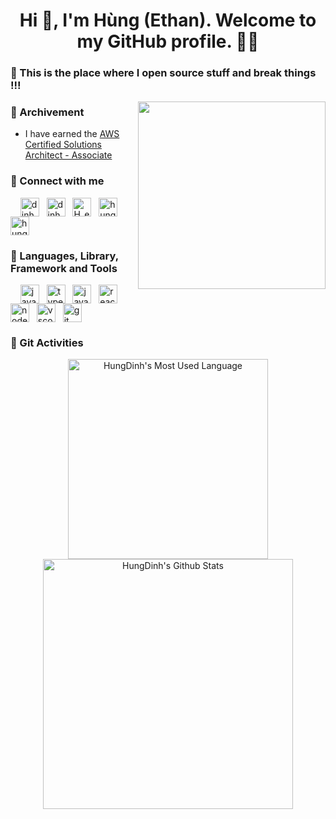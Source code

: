 <h1 align='center'>Hi 👋, I'm Hùng (Ethan). Welcome to my GitHub profile. 👨‍💻</h1>

### :monocle_face: This is the place where I open source stuff and break things !!!
<img align="right" src="https://user-images.githubusercontent.com/34293141/179558855-91694461-710b-4290-bf2a-0753daef48ea.gif" width=300 />

### :crab: Archivement
- I have earned the [AWS Certified Solutions Architect - Associate](https://www.credly.com/badges/d564e827-c296-428c-ad91-b54032fe0197/public_url)

### :speech_balloon: Connect with me

<p align="left">
&nbsp;&nbsp;&nbsp;&nbsp;<a href="mailto:dinhsyhung99@gmail.com" target="_blank"><img align="center" src="https://user-images.githubusercontent.com/34293141/179550556-8c34a1ac-2c01-4fa3-83f7-e6d659271b97.png" alt="dinhsyhung99@gmail.com" height="30" width="30" /></a>
&nbsp;&nbsp;<a href="https://www.linkedin.com/in/dinhsyhung99/" target="_blank"><img align="center" src="https://user-images.githubusercontent.com/34293141/179548617-01ec708a-0ac6-406c-bbf4-8c7903853854.png" alt="dinhsyhung99" height="30" width="30" /></a>
&nbsp;&nbsp;<a href="https://twitter.com/hungds99" target="_blank"><img align="center" src="https://user-images.githubusercontent.com/34293141/179548650-5194f2fd-b035-4fa8-b025-8db42fac4cb6.png" alt="H_ethan_" height="30" width="30" /></a>
&nbsp;&nbsp;<a href="https://www.instagram.com/hungds99/" target="_blank"><img align="center" src="https://user-images.githubusercontent.com/34293141/179550320-621087c9-6e37-451d-be4b-df3b5183ea6d.png" alt="hung_ds_99" height="30" width="30" /></a>
&nbsp;&nbsp;<a href="https://www.facebook.com/hung1006" target="_blank"><img align="center" src="https://user-images.githubusercontent.com/34293141/179551678-d845f7de-5bda-44fe-b14b-3a344537e359.png" alt="hung1006" height="30" width="30" /></a>
</p>

### :hammer: Languages, Library, Framework and Tools

<p ="left">
&nbsp;&nbsp;&nbsp;&nbsp;<img align="center" src="https://user-images.githubusercontent.com/34293141/179552601-3964ba0a-8579-4cdc-a52d-8f544b04be9a.png" alt="javascript" height="30" width="30" />
&nbsp;&nbsp;<img align="center" src="https://user-images.githubusercontent.com/34293141/179552785-455f63ba-1c53-4d56-9ce6-12307cbe1c93.png" alt="typescript" height="30" width="30" />
&nbsp;&nbsp;<img align="center" src="https://user-images.githubusercontent.com/34293141/179553083-8ac986af-e4d0-4bef-8c79-6ee6b046af15.png" alt="java" height="30" width="30" />
&nbsp;&nbsp;<img align="center" src="https://user-images.githubusercontent.com/34293141/179553338-dd7d9672-a40d-4372-b042-183621edb47c.png" alt="react" height="30" width="30" />
&nbsp;&nbsp;<img align="center" src="https://user-images.githubusercontent.com/34293141/179553594-14ccf615-3857-4bfc-add8-1ade4c3a1aaf.png" alt="nodeJS" height="30" width="30" />
&nbsp;&nbsp;<img align="center" src="https://user-images.githubusercontent.com/34293141/179554452-2f524d0d-4c39-4975-856e-6b85e7b29f67.png" alt="vscode" height="30" width="30" />
&nbsp;&nbsp;<img align="center" src="https://user-images.githubusercontent.com/34293141/179555308-6ab40fdd-8e20-477b-962b-57998cadc9e8.png" alt="git" height="30" width="30" />


### :construction: Git Activities
<p align="center">
    <a href="https://github-readme-stats.vercel.app/api/top-langs/?username=hungds99&layout=compact"><img alt="HungDinh's Most Used Language" src="https://github-readme-stats.vercel.app/api/top-langs/?username=hungds99&layout=compact&theme=calm&hide_border=true" width="320"/></a>
    <a href="https://github.com/hungds99/github-readme-stats"><img alt="HungDinh's Github Stats" src="https://github-readme-stats.vercel.app/api?username=hungds99&show_icons=true&count_private=true&theme=calm&hide_border=true" width="400"/></a>
</p>
